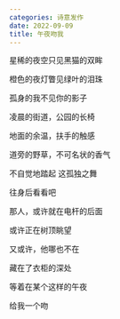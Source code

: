 ```yaml
---
categories: 诗意发作
date: 2022-09-09
title: 午夜吻我
---
```


星稀的夜空只见黑猫的双眸

橙色的夜灯瞥见绿叶的泪珠

孤身的我不见你的影子

凌晨的街道，公园的长椅

地面的余温，扶手的触感

道旁的野草，不可名状的香气

不自觉地踏起 这孤独之舞

往身后看看吧

那人，或许就在电杆的后面

或许正在树顶眺望

又或许，他哪也不在

藏在了衣柜的深处

等着在某个这样的午夜

给我一个吻

